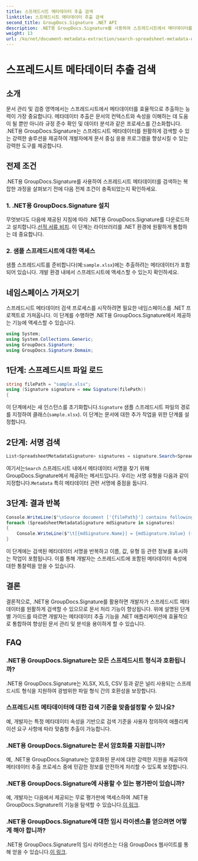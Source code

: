 ```yaml
---
title: 스프레드시트 메타데이터 추출 검색
linktitle: 스프레드시트 메타데이터 추출 검색
second_title: GroupDocs.Signature .NET API
description: .NET용 GroupDocs.Signature를 사용하여 스프레드시트에서 메타데이터를 효율적으로 추출합니다. 문서 관리 및 분석을 손쉽게 향상할 수 있습니다.
weight: 13
url: /ko/net/document-metadata-extraction/search-spreadsheet-metadata-extraction/
---
```


# 스프레드시트 메타데이터 추출 검색

## 소개
문서 관리 및 검증 영역에서는 스프레드시트에서 메타데이터를 효율적으로 추출하는 능력이 가장 중요합니다. 메타데이터 추출은 문서의 컨텍스트와 속성을 이해하는 데 도움이 될 뿐만 아니라 규정 준수 확인 및 데이터 분석과 같은 프로세스를 간소화합니다. .NET용 GroupDocs.Signature는 스프레드시트 메타데이터를 원활하게 검색할 수 있는 강력한 솔루션을 제공하여 개발자에게 문서 중심 응용 프로그램을 향상시킬 수 있는 강력한 도구를 제공합니다.
## 전제 조건
.NET용 GroupDocs.Signature를 사용하여 스프레드시트 메타데이터를 검색하는 복잡한 과정을 살펴보기 전에 다음 전제 조건이 충족되었는지 확인하세요.
### 1. .NET용 GroupDocs.Signature 설치
 무엇보다도 다음에 제공된 지침에 따라 .NET용 GroupDocs.Signature를 다운로드하고 설치합니다.[선적 서류 비치](https://tutorials.groupdocs.com/signature/net/). 이 단계는 라이브러리를 .NET 환경에 원활하게 통합하는 데 중요합니다.
### 2. 샘플 스프레드시트에 대한 액세스
샘플 스프레드시트를 준비합니다(예:`sample.xlsx`)에는 추출하려는 메타데이터가 포함되어 있습니다. 개발 환경 내에서 스프레드시트에 액세스할 수 있는지 확인하세요.

## 네임스페이스 가져오기
스프레드시트 메타데이터 검색 프로세스를 시작하려면 필요한 네임스페이스를 .NET 프로젝트로 가져옵니다. 이 단계를 수행하면 .NET용 GroupDocs.Signature에서 제공하는 기능에 액세스할 수 있습니다.

```csharp
using System;
using System.Collections.Generic;
using GroupDocs.Signature;
using GroupDocs.Signature.Domain;
```
## 1단계: 스프레드시트 파일 로드
```csharp
string filePath = "sample.xlsx";
using (Signature signature = new Signature(filePath))
{
```
 이 단계에서는 새 인스턴스를 초기화합니다.`Signature` 샘플 스프레드시트 파일의 경로를 지정하여 클래스(`sample.xlsx`). 이 단계는 문서에 대한 추가 작업을 위한 단계를 설정합니다.
## 2단계: 서명 검색
```csharp
List<SpreadsheetMetadataSignature> signatures = signature.Search<SpreadsheetMetadataSignature>(SignatureType.Metadata);
```
 여기서는`Search` 스프레드시트 내에서 메타데이터 서명을 찾기 위해 GroupDocs.Signature에서 제공하는 메서드입니다. 우리는 서명 유형을 다음과 같이 지정합니다.`Metadata` 특히 메타데이터 관련 서명에 중점을 둡니다.
## 3단계: 결과 반복
```csharp
Console.WriteLine($"\nSource document ['{filePath}'] contains following signatures.");
foreach (SpreadsheetMetadataSignature mdSignature in signatures)
{
    Console.WriteLine($"\t[{mdSignature.Name}] = {mdSignature.Value} ({mdSignature.Type})");
}
```
이 단계에는 검색된 메타데이터 서명을 반복하고 이름, 값, 유형 등 관련 정보를 표시하는 작업이 포함됩니다. 이를 통해 개발자는 스프레드시트에 포함된 메타데이터 속성에 대한 통찰력을 얻을 수 있습니다.

## 결론
결론적으로, .NET용 GroupDocs.Signature를 활용하면 개발자가 스프레드시트 메타데이터를 원활하게 검색할 수 있으므로 문서 처리 기능이 향상됩니다. 위에 설명된 단계별 가이드를 따르면 개발자는 메타데이터 추출 기능을 .NET 애플리케이션에 효율적으로 통합하여 향상된 문서 관리 및 분석을 용이하게 할 수 있습니다.
## FAQ
### .NET용 GroupDocs.Signature는 모든 스프레드시트 형식과 호환됩니까?
.NET용 GroupDocs.Signature는 XLSX, XLS, CSV 등과 같은 널리 사용되는 스프레드시트 형식을 지원하여 광범위한 파일 형식 간의 호환성을 보장합니다.
### 스프레드시트 메타데이터에 대한 검색 기준을 맞춤설정할 수 있나요?
예, 개발자는 특정 메타데이터 속성을 기반으로 검색 기준을 사용자 정의하여 애플리케이션 요구 사항에 따라 맞춤형 추출이 가능합니다.
### .NET용 GroupDocs.Signature는 문서 암호화를 지원합니까?
예, .NET용 GroupDocs.Signature는 암호화된 문서에 대한 강력한 지원을 제공하여 메타데이터 추출 프로세스 중에 민감한 정보를 안전하게 처리할 수 있도록 보장합니다.
### .NET용 GroupDocs.Signature에 사용할 수 있는 평가판이 있습니까?
 예, 개발자는 다음에서 제공되는 무료 평가판에 액세스하여 .NET용 GroupDocs.Signature의 기능을 탐색할 수 있습니다.[이 링크](https://releases.groupdocs.com/).
### .NET용 GroupDocs.Signature에 대한 임시 라이센스를 얻으려면 어떻게 해야 합니까?
 .NET용 GroupDocs.Signature의 임시 라이센스는 다음 GroupDocs 웹사이트를 통해 얻을 수 있습니다.[이 링크](https://purchase.groupdocs.com/temporary-license/).